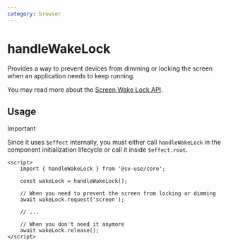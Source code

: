 ```yaml
---
category: browser
---
```


# handleWakeLock

Provides a way to prevent devices from dimming or locking the screen when an application needs to keep running.

You may read more about the [Screen Wake Lock API](https://developer.mozilla.org/en-US/docs/Web/API/Screen_Wake_Lock_API).

## Usage

> [!IMPORTANT]
> Since it uses `$effect` internally, you must either call `handleWakeLock` in
> the component initialization lifecycle or call it inside `$effect.root`.

```svelte
<script>
	import { handleWakeLock } from '@sv-use/core';

	const wakeLock = handleWakeLock();

	// When you need to prevent the screen from locking or dimming
    await wakeLock.request('screen');

    // ...

    // When you don't need it anymore
    await wakeLock.release();
</script>
```
